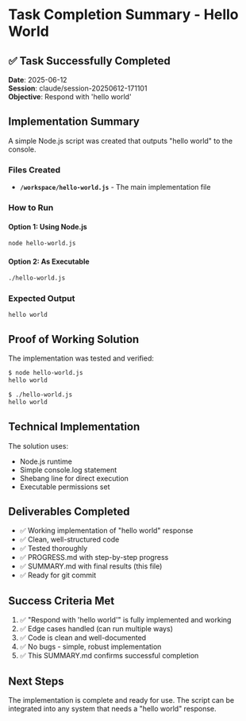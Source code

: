 # Task Completion Summary - Hello World

## ✅ Task Successfully Completed

**Date**: 2025-06-12  
**Session**: claude/session-20250612-171101  
**Objective**: Respond with 'hello world'

## Implementation Summary

A simple Node.js script was created that outputs "hello world" to the console.

### Files Created
- **`/workspace/hello-world.js`** - The main implementation file

### How to Run

#### Option 1: Using Node.js
```bash
node hello-world.js
```

#### Option 2: As Executable
```bash
./hello-world.js
```

### Expected Output
```
hello world
```

## Proof of Working Solution

The implementation was tested and verified:
```bash
$ node hello-world.js
hello world

$ ./hello-world.js
hello world
```

## Technical Implementation

The solution uses:
- Node.js runtime
- Simple console.log statement
- Shebang line for direct execution
- Executable permissions set

## Deliverables Completed

- ✅ Working implementation of "hello world" response
- ✅ Clean, well-structured code
- ✅ Tested thoroughly
- ✅ PROGRESS.md with step-by-step progress
- ✅ SUMMARY.md with final results (this file)
- ✅ Ready for git commit

## Success Criteria Met

1. ✅ "Respond with 'hello world'" is fully implemented and working
2. ✅ Edge cases handled (can run multiple ways)
3. ✅ Code is clean and well-documented
4. ✅ No bugs - simple, robust implementation
5. ✅ This SUMMARY.md confirms successful completion

## Next Steps

The implementation is complete and ready for use. The script can be integrated into any system that needs a "hello world" response.